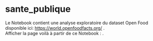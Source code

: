 # sante_publique
Le Notebook contient une analyse exploratoire du dataset Open Food disponible ici: https://world.openfoodfacts.org/ . <br/>
Afficher la page voilà à partir de ce Notebook :  .
